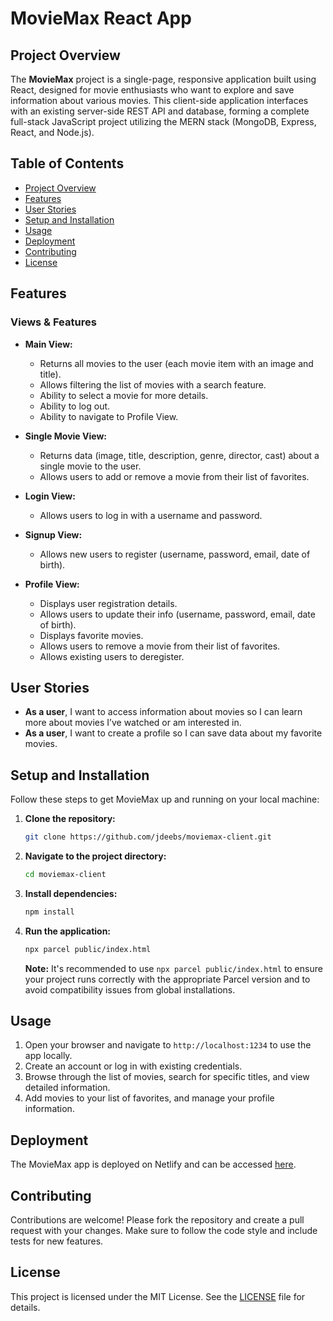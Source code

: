 # MovieMax React App

## Project Overview

The **MovieMax** project is a single-page, responsive application built using React, designed for movie enthusiasts who want to explore and save information about various movies. This client-side application interfaces with an existing server-side REST API and database, forming a complete full-stack JavaScript project utilizing the MERN stack (MongoDB, Express, React, and Node.js).

## Table of Contents

- [Project Overview](#project-overview)
- [Features](#features)
- [User Stories](#user-stories)
- [Setup and Installation](#setup-and-installation)
- [Usage](#usage)
- [Deployment](#deployment)
- [Contributing](#contributing)
- [License](#license)

## Features

### Views & Features

- **Main View:**
  - Returns all movies to the user (each movie item with an image and title).
  - Allows filtering the list of movies with a search feature.
  - Ability to select a movie for more details.
  - Ability to log out.
  - Ability to navigate to Profile View.

- **Single Movie View:**
  - Returns data (image, title, description, genre, director, cast) about a single movie to the user.
  - Allows users to add or remove a movie from their list of favorites.

- **Login View:**
  - Allows users to log in with a username and password.

- **Signup View:**
  - Allows new users to register (username, password, email, date of birth).

- **Profile View:**
  - Displays user registration details.
  - Allows users to update their info (username, password, email, date of birth).
  - Displays favorite movies.
  - Allows users to remove a movie from their list of favorites.
  - Allows existing users to deregister.

## User Stories

- **As a user**, I want to access information about movies so I can learn more about movies I’ve watched or am interested in.
- **As a user**, I want to create a profile so I can save data about my favorite movies.

## Setup and Installation

Follow these steps to get MovieMax up and running on your local machine:

1. **Clone the repository:**

    ```sh
    git clone https://github.com/jdeebs/moviemax-client.git
    ```

2. **Navigate to the project directory:**

    ```sh
    cd moviemax-client
    ```

3. **Install dependencies:**

    ```sh
    npm install
    ```

4. **Run the application:**

    ```sh
    npx parcel public/index.html
    ```

    **Note:** It's recommended to use `npx parcel public/index.html` to ensure your project runs correctly with the appropriate Parcel version and to avoid compatibility issues from global installations.

## Usage

1. Open your browser and navigate to `http://localhost:1234` to use the app locally.
2. Create an account or log in with existing credentials.
3. Browse through the list of movies, search for specific titles, and view detailed information.
4. Add movies to your list of favorites, and manage your profile information.

## Deployment

The MovieMax app is deployed on Netlify and can be accessed [here](https://jdeebs-moviemax.netlify.app/).

## Contributing

Contributions are welcome! Please fork the repository and create a pull request with your changes. Make sure to follow the code style and include tests for new features.

## License

This project is licensed under the MIT License. See the [LICENSE](LICENSE) file for details.
